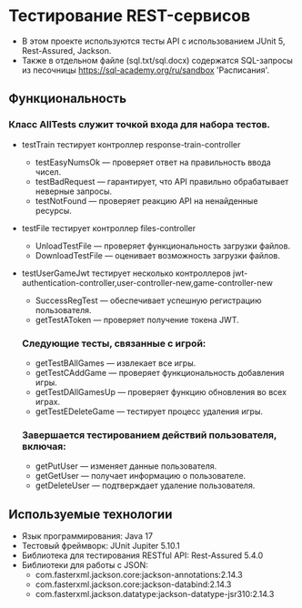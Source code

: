 # Тестирование REST-сервисов 
- В этом проекте используются тесты API с использованием JUnit 5, Rest-Assured, Jackson.
- Также в отдельном файле (sql.txt/sql.docx) содержатся SQL-запросы из песочницы https://sql-academy.org/ru/sandbox 'Расписания'.

## Функциональность

### Класс AllTests служит точкой входа для набора тестов.
- testTrain тестирует контроллер response-train-controller
  - testEasyNumsOk — проверяет ответ на правильность ввода чисел.
  - testBadRequest — гарантирует, что API правильно обрабатывает неверные запросы.
  - testNotFound — проверяет реакцию API на ненайденные ресурсы. 
- testFile тестирует контроллер files-controller
  - UnloadTestFile — проверяет функциональность загрузки файлов.
  - DownloadTestFile — оценивает возможность загрузки файлов.
- testUserGameJwt тестирует несколько контроллеров  jwt-authentication-controller,user-controller-new,game-controller-new
  - SuccessRegTest — обеспечивает успешную регистрацию пользователя.
  - getTestAToken — проверяет получение токена JWT.
  ### Следующие тесты, связанные с игрой:
  - getTestBAllGames — извлекает все игры.
  - getTestCAddGame — проверяет функциональность добавления игры.
  - getTestDAllGamesUp — проверяет функцию обновления во всех играх.
  - getTestEDeleteGame — тестирует процесс удаления игры.

  ### Завершается тестированием действий пользователя, включая:
  - getPutUser — изменяет данные пользователя.
  - getGetUser — получает информацию о пользователе.
  - getDeleteUser — подтверждает удаление пользователя.

## Используемые технологии

- Язык программирования: Java 17
- Тестовый фреймворк: JUnit Jupiter 5.10.1
- Библиотека для тестирования RESTful API: Rest-Assured 5.4.0
- Библиотеки для работы с JSON:
  - com.fasterxml.jackson.core:jackson-annotations:2.14.3
  - com.fasterxml.jackson.core:jackson-databind:2.14.3
  - com.fasterxml.jackson.datatype:jackson-datatype-jsr310:2.14.3
